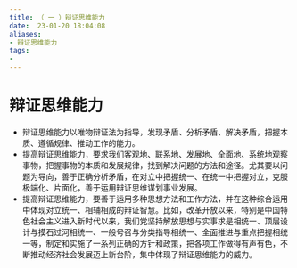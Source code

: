 ```yaml
---
title: （ 一 ）辩证思维能力
date:  23-01-20 18:04:08
aliases: 
- 辩证思维能力
tags: 
- 
---
```


# 辩证思维能力

- 辩证思维能力以唯物辩证法为指导，发现矛盾、分析矛盾、解决矛盾，把握本质、遵循规律、推动工作的能力。
- 提高辩证思维能力，要求我们客观地、联系地、发展地、全面地、系统地观察事物，把握事物的本质和发展规律，找到解决问题的方法和途径。尤其要以问题为导向，善于正确分析矛盾，在对立中把握统一、在统一中把握对立，克服极端化、片面化，善于运用辩证思维谋划事业发展。
- 提高辩证思维能力，要善于运用多种思想方法和工作方法，并在这种综合运用中体现对立统一、相辅相成的辩证智慧。比如，改革开放以来，特别是中国特色社会主义进入新时代以来，我们党坚持解放思想与实事求是相统一、顶层设计与摸石过河相统一、一般号召与分类指导相统一、全面推进与重点把握相统一等，制定和实施了一系列正确的方针和政策，把各项工作做得有声有色，不断推动经济社会发展迈上新台阶，集中体现了辩证思维能力的威力。









